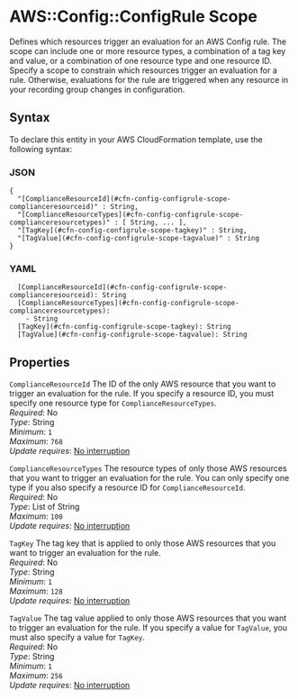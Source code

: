 # AWS::Config::ConfigRule Scope<a name="aws-properties-config-configrule-scope"></a>

Defines which resources trigger an evaluation for an AWS Config rule\. The scope can include one or more resource types, a combination of a tag key and value, or a combination of one resource type and one resource ID\. Specify a scope to constrain which resources trigger an evaluation for a rule\. Otherwise, evaluations for the rule are triggered when any resource in your recording group changes in configuration\.

## Syntax<a name="aws-properties-config-configrule-scope-syntax"></a>

To declare this entity in your AWS CloudFormation template, use the following syntax:

### JSON<a name="aws-properties-config-configrule-scope-syntax.json"></a>

```
{
  "[ComplianceResourceId](#cfn-config-configrule-scope-complianceresourceid)" : String,
  "[ComplianceResourceTypes](#cfn-config-configrule-scope-complianceresourcetypes)" : [ String, ... ],
  "[TagKey](#cfn-config-configrule-scope-tagkey)" : String,
  "[TagValue](#cfn-config-configrule-scope-tagvalue)" : String
}
```

### YAML<a name="aws-properties-config-configrule-scope-syntax.yaml"></a>

```
  [ComplianceResourceId](#cfn-config-configrule-scope-complianceresourceid): String
  [ComplianceResourceTypes](#cfn-config-configrule-scope-complianceresourcetypes):
    - String
  [TagKey](#cfn-config-configrule-scope-tagkey): String
  [TagValue](#cfn-config-configrule-scope-tagvalue): String
```

## Properties<a name="aws-properties-config-configrule-scope-properties"></a>

`ComplianceResourceId` <a name="cfn-config-configrule-scope-complianceresourceid"></a>
The ID of the only AWS resource that you want to trigger an evaluation for the rule\. If you specify a resource ID, you must specify one resource type for `ComplianceResourceTypes`\.  
_Required_: No  
_Type_: String  
_Minimum_: `1`  
_Maximum_: `768`  
_Update requires_: [No interruption](https://docs.aws.amazon.com/AWSCloudFormation/latest/UserGuide/using-cfn-updating-stacks-update-behaviors.html#update-no-interrupt)

`ComplianceResourceTypes` <a name="cfn-config-configrule-scope-complianceresourcetypes"></a>
The resource types of only those AWS resources that you want to trigger an evaluation for the rule\. You can only specify one type if you also specify a resource ID for `ComplianceResourceId`\.  
_Required_: No  
_Type_: List of String  
_Maximum_: `100`  
_Update requires_: [No interruption](https://docs.aws.amazon.com/AWSCloudFormation/latest/UserGuide/using-cfn-updating-stacks-update-behaviors.html#update-no-interrupt)

`TagKey` <a name="cfn-config-configrule-scope-tagkey"></a>
The tag key that is applied to only those AWS resources that you want to trigger an evaluation for the rule\.  
_Required_: No  
_Type_: String  
_Minimum_: `1`  
_Maximum_: `128`  
_Update requires_: [No interruption](https://docs.aws.amazon.com/AWSCloudFormation/latest/UserGuide/using-cfn-updating-stacks-update-behaviors.html#update-no-interrupt)

`TagValue` <a name="cfn-config-configrule-scope-tagvalue"></a>
The tag value applied to only those AWS resources that you want to trigger an evaluation for the rule\. If you specify a value for `TagValue`, you must also specify a value for `TagKey`\.  
_Required_: No  
_Type_: String  
_Minimum_: `1`  
_Maximum_: `256`  
_Update requires_: [No interruption](https://docs.aws.amazon.com/AWSCloudFormation/latest/UserGuide/using-cfn-updating-stacks-update-behaviors.html#update-no-interrupt)
